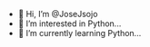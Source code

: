 - 👋 Hi, I’m @JoseJsojo
- 👀 I’m interested in Python...
- 🌱 I’m currently learning Python...


<!---
JoseJsojo/JoseJsojo is a ✨ special ✨ repository because its `README.md` (this file) appears on your GitHub profile.
You can click the Preview link to take a look at your changes.
--->

